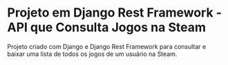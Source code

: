 # Projeto em Django Rest Framework - API que Consulta Jogos na Steam
Projeto criado com Django e Django Rest Framework para consultar e baixar uma lista de todos os jogos de um usuário na Steam.
